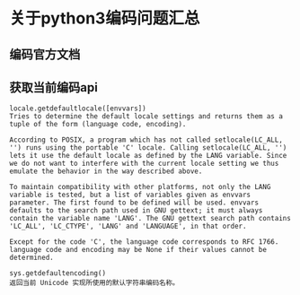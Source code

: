 # 关于python3编码问题汇总

## 编码官方文档

[1]: https://docs.python.org/3/library/codecs.html?highlight=surrogateescape#encodings-and-unicode	"python3.7自定义编码器官方文档"



## 获取当前编码api

[1]: https://docs.python.org/zh-cn/3.7/library/locale.html?highlight=locale%20getpreferredencoding#locale.getpreferredencoding	"import locale locale.getdefaultlocale"



```
locale.getdefaultlocale([envvars])
Tries to determine the default locale settings and returns them as a tuple of the form (language code, encoding).

According to POSIX, a program which has not called setlocale(LC_ALL, '') runs using the portable 'C' locale. Calling setlocale(LC_ALL, '') lets it use the default locale as defined by the LANG variable. Since we do not want to interfere with the current locale setting we thus emulate the behavior in the way described above.

To maintain compatibility with other platforms, not only the LANG variable is tested, but a list of variables given as envvars parameter. The first found to be defined will be used. envvars defaults to the search path used in GNU gettext; it must always contain the variable name 'LANG'. The GNU gettext search path contains 'LC_ALL', 'LC_CTYPE', 'LANG' and 'LANGUAGE', in that order.

Except for the code 'C', the language code corresponds to RFC 1766. language code and encoding may be None if their values cannot be determined.
```

[2]: https://docs.python.org/zh-cn/3.7/library/sys.html?highlight=sys%20getdefaultencoding#sys.getdefaultencoding	"import sys sys.getdefaultencoding()"

```
sys.getdefaultencoding()
返回当前 Unicode 实现所使用的默认字符串编码名称。
```

